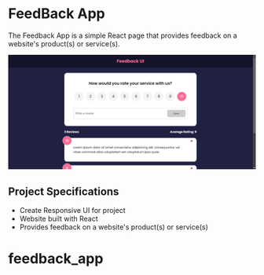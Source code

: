 # FeedBack App

The Feedback App is a simple React page that provides feedback on a website's product(s) or service(s).

![feedback screenshot](public/FEEDBACK_APP.png)

## Project Specifications

- Create Responsive UI for project
- Website built with React
- Provides feedback on a website's product(s) or service(s)
# feedback_app
